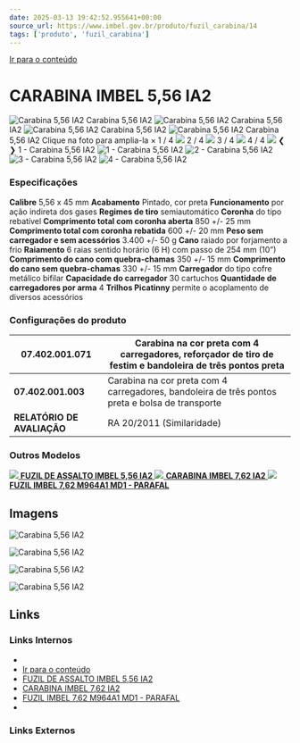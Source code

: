 ```yaml
---
date: 2025-03-13 19:42:52.955641+00:00
source_url: https://www.imbel.gov.br/produto/fuzil_carabina/14
tags: ['produto', 'fuzil_carabina']
---
```


[](https://www.imbel.gov.br/produto/fuzil_carabina/14)
[Ir para o conteúdo](https://www.imbel.gov.br/produto/fuzil_carabina/14#conteudo)
# CARABINA IMBEL 5,56 IA2
![Carabina 5,56 IA2](https://www.imbel.gov.br/storage/produto/14-1675708185.png)
Carabina 5,56 IA2
![Carabina 5,56 IA2](https://www.imbel.gov.br/storage/produto/14-1675708222.png)
Carabina 5,56 IA2
![Carabina 5,56 IA2](https://www.imbel.gov.br/storage/produto/14-1675708255.png)
Carabina 5,56 IA2
![Carabina 5,56 IA2](https://www.imbel.gov.br/storage/produto/14-1675708283.jpg)
Carabina 5,56 IA2
Clique na foto para amplia-la 
×
1 / 4
![](https://www.imbel.gov.br/storage/produto/14-1675708185.png)
2 / 4
![](https://www.imbel.gov.br/storage/produto/14-1675708222.png)
3 / 4
![](https://www.imbel.gov.br/storage/produto/14-1675708255.png)
4 / 4
![](https://www.imbel.gov.br/storage/produto/14-1675708283.jpg)
❮ ❯
1 - Carabina 5,56 IA2 
![1 - Carabina 5,56 IA2 ](https://www.imbel.gov.br/storage/produto/14-1675708185.png)
![2 - Carabina 5,56 IA2 ](https://www.imbel.gov.br/storage/produto/14-1675708222.png)
![3 - Carabina 5,56 IA2 ](https://www.imbel.gov.br/storage/produto/14-1675708255.png)
![4 - Carabina 5,56 IA2 ](https://www.imbel.gov.br/storage/produto/14-1675708283.jpg)
### Especificações
**Calibre**
5,56 x 45 mm
**Acabamento**
Pintado, cor preta
**Funcionamento**
por ação indireta dos gases
**Regimes de tiro**
semiautomático
**Coronha**
do tipo rebatível
**Comprimento total com coronha aberta**
850 +/- 25 mm
**Comprimento total com coronha rebatida**
600 +/- 20 mm
**Peso sem carregador e sem acessórios**
3.400 +/- 50 g
**Cano**
raiado por forjamento a frio
**Raiamento**
6 raias sentido horário (6 H) com passo de 254 mm (10”)
**Comprimento do cano com quebra-chamas**
350 +/- 15 mm
**Comprimento do cano sem quebra-chamas**
330 +/- 15 mm
**Carregador**
do tipo cofre metálico bifilar
**Capacidade do carregador**
30 cartuchos
**Quantidade de carregadores por arma**
4
**Trilhos Picatinny**
permite o acoplamento de diversos acessórios
### Configurações do produto
**07.402.001.071** | Carabina na cor preta com 4 carregadores, reforçador de tiro de festim e bandoleira de três pontos preta  
---|---  
**07.402.001.003** | Carabina na cor preta com 4 carregadores, bandoleira de três pontos preta e bolsa de transporte  
**RELATÓRIO DE AVALIAÇÃO** | RA 20/2011 (Similaridade)  
### Outros Modelos
[ ![](https://www.imbel.gov.br/storage/produto/13-1675706958.png) **FUZIL DE ASSALTO IMBEL 5,56 IA2** ](https://www.imbel.gov.br/produto/fuzil_carabina/13)
[ ![](https://www.imbel.gov.br/storage/produto/16-1675709295.png) **CARABINA IMBEL 7,62 IA2** ](https://www.imbel.gov.br/produto/fuzil_carabina/16)
[ ![](https://www.imbel.gov.br/storage/produto/17-1675711571.png) **FUZIL IMBEL 7,62 M964A1 MD1 - PARAFAL** ](https://www.imbel.gov.br/produto/fuzil_carabina/17)
[ ](https://www.imbel.gov.br/produto/fuzil_carabina/14#home)


## Imagens

![Carabina 5,56 IA2](https://www.imbel.gov.br/storage/produto/14-1675708185.png)

![Carabina 5,56 IA2](https://www.imbel.gov.br/storage/produto/14-1675708222.png)

![Carabina 5,56 IA2](https://www.imbel.gov.br/storage/produto/14-1675708255.png)

![Carabina 5,56 IA2](https://www.imbel.gov.br/storage/produto/14-1675708283.jpg)



## Links

### Links Internos

- [](https://www.imbel.gov.br/produto/fuzil_carabina/14)
- [Ir para o conteúdo](https://www.imbel.gov.br/produto/fuzil_carabina/14#conteudo)
- [FUZIL DE ASSALTO IMBEL 5,56 IA2](https://www.imbel.gov.br/produto/fuzil_carabina/13)
- [CARABINA IMBEL 7,62 IA2](https://www.imbel.gov.br/produto/fuzil_carabina/16)
- [FUZIL IMBEL 7,62 M964A1 MD1 - PARAFAL](https://www.imbel.gov.br/produto/fuzil_carabina/17)
- [](https://www.imbel.gov.br/produto/fuzil_carabina/14#home)

### Links Externos


